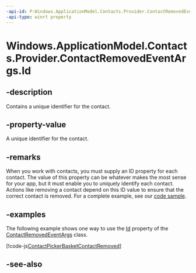 ```yaml
---
-api-id: P:Windows.ApplicationModel.Contacts.Provider.ContactRemovedEventArgs.Id
-api-type: winrt property
---
```


<!-- Property syntax
public string Id { get; }
-->

# Windows.ApplicationModel.Contacts.Provider.ContactRemovedEventArgs.Id

## -description
Contains a unique identifier for the contact.

## -property-value
A unique identifier for the contact.

## -remarks
When you work with contacts, you must supply an ID property for each contact. The value of this property can be whatever makes the most sense for your app, but it must enable you to uniquely identify each contact. Actions like removing a contact depend on this ID value to ensure that the correct contact is removed. For a complete example, see our [code sample](http://go.microsoft.com/fwlink/p/?linkid=231575).

## -examples
The following example shows one way to use the [Id](contactremovedeventargs_id.md) property of the [ContactRemovedEventArgs](contactremovedeventargs.md) class.



[!code-js[ContactPickerBasketContactRemoved](../windows.applicationmodel.contacts.provider/code/ContactsMain/javascript/js/contactpicker.js#SnippetContactPickerBasketContactRemoved)]

## -see-also
